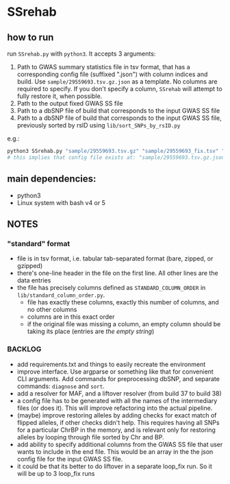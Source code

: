 # SSrehab

## how to run
run `SSrehab.py` with `python3`. It accepts 3 arguments:
 1. Path to GWAS summary statistics file in tsv format, that has a corresponding config file (suffixed \".json\") with column indices and build. Use `sample/29559693.tsv.gz.json` as a template. No columns are required to specify. If you don't specify a column, `SSrehab` will attempt to fully restore it, when possible.
 2. Path to the output fixed GWAS SS file
 3. Path to a dbSNP file of build that corresponds to the input GWAS SS file
 4. Path to a dbSNP file of build that corresponds to the input GWAS SS file, previously sorted by rsID using `lib/sort_SNPs_by_rsID.py`

e.g.:
```python
python3 SSrehab.py "sample/29559693.tsv.gz" "sample/29559693_fix.tsv" "/media/$USER/exFAT_share/SelfDecode/dbSNP154_GRCh38.vcf.gz" "/media/$USER/exFAT_share/SelfDecode/dbSNP154_GRCh38_rsID-sorted.vcf.gz" "/media/kukubuntu/exFAT_share/SelfDecode/hg19_to_hg38.chain"
# this implies that config file exists at: "sample/29559693.tsv.gz.json"
```

## main dependencies:
 - python3
 - Linux system with bash v4 or 5


## NOTES

### "standard" format
 - file is in tsv format, i.e. tabular tab-separated format (bare, zipped, or gzipped)
 - there's one-line header in the file on the first line. All other lines are the data entries
 - the file has precisely columns defined as `STANDARD_COLUMN_ORDER` in `lib/standard_column_order.py`.
    - file has exactly these columns, exactly this number of columns, and no other columns
    - columns are in this exact order
    - if the original file was missing a column, an empty column should be taking its place (entries are *the empty string*)




### BACKLOG
 - add requirements.txt and things to easily recreate the environment
 - improve interface. Use argparse or something like that for convenient CLI arguments. Add commands for preprocessing dbSNP, and separate commands: `diagnose` and `sort`.
 - add a resolver for MAF, and a liftover resolver (from build 37 to build 38)
 - a config file has to be generated with all the names of the intermediary files (or does it). This will improve refactoring into the actual pipeline.
 - (maybe) improve restoring alleles by adding checks for exact match of flipped alleles, if other checks didn't help. This requires having all SNPs for a particular ChrBP in the memory, and is relevant only for restoring alleles by looping through file sorted by Chr and BP.
 - add ability to specify additional columns from the GWAS SS file that user wants to include in the end file. This would be an array in the the json config file for the input GWAS SS file.
 - it could be that its better to do liftover in a separate loop_fix run. So it will be up to 3 loop_fix runs


